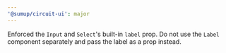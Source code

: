 ```yaml
---
'@sumup/circuit-ui': major
---
```


Enforced the `Input` and `Select`'s built-in `label` prop. Do not use the `Label` component separately and pass the label as a prop instead.
